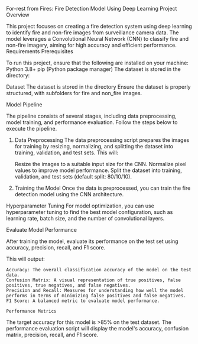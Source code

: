 For-rest from Fires: Fire Detection Model Using Deep Learning
Project Overview

This project focuses on creating a fire detection system using deep learning to identify fire and non-fire images from surveillance camera data. The model leverages a Convolutional Neural Network (CNN) to classify fire and non-fire imagery, aiming for high accuracy and efficient performance.
Requirements
Prerequisites

To run this project, ensure that the following are installed on your machine:
    Python 3.8+
    pip (Python package manager)
    The dataset is stored in the directory:

Dataset
The dataset is stored in the directory
Ensure the dataset is properly structured, with subfolders for fire and non_fire images.

Model Pipeline

The pipeline consists of several stages, including data preprocessing, model training, and performance evaluation. Follow the steps below to execute the pipeline.
1. Data Preprocessing
The data preprocessing script prepares the images for training by resizing, normalizing, and splitting the dataset into training, validation, and test sets.
This will:

    Resize the images to a suitable input size for the CNN.
    Normalize pixel values to improve model performance.
    Split the dataset into training, validation, and test sets (default split: 80/10/10).

2. Training the Model
Once the data is preprocessed, you can train the fire detection model using the CNN architecture. 

Hyperparameter Tuning 
For model optimization, you can use hyperparameter tuning to find the best model configuration, such as learning rate, batch size, and the number of convolutional layers.

Evaluate Model Performance

After training the model, evaluate its performance on the test set using accuracy, precision, recall, and F1 score.

This will output:

    Accuracy: The overall classification accuracy of the model on the test data.
    Confusion Matrix: A visual representation of true positives, false positives, true negatives, and false negatives.
    Precision and Recall: Measures for understanding how well the model performs in terms of minimizing false positives and false negatives.
    F1 Score: A balanced metric to evaluate model performance.

    Performance Metrics

The target accuracy for this model is >85% on the test dataset. The performance evaluation script will display the model's accuracy, confusion matrix, precision, recall, and F1 score.

